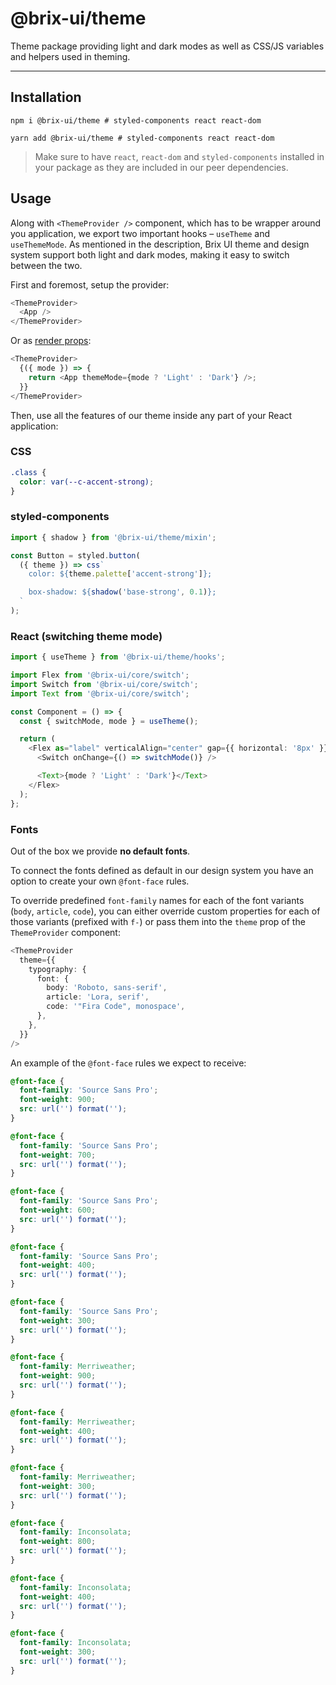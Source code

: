 # @brix-ui/theme

Theme package providing light and dark modes as well as CSS/JS variables and helpers used in theming.

---

## Installation

```shell script
npm i @brix-ui/theme # styled-components react react-dom
```

```shell script
yarn add @brix-ui/theme # styled-components react react-dom
```

> Make sure to have `react`, `react-dom` and `styled-components` installed in your package as they are included in our peer dependencies.

## Usage

Along with `<ThemeProvider />` component, which has to be wrapper around you application, we export two important
hooks – `useTheme` and `useThemeMode`.
As mentioned in the description, Brix UI theme and design system support both light and dark modes, making it
easy to switch between the two.

First and foremost, setup the provider:

```typescript jsx
<ThemeProvider>
  <App />
</ThemeProvider>
```

Or as [render props](https://en.reactjs.org/docs/render-props.html):

```typescript jsx
<ThemeProvider>
  {({ mode }) => {
    return <App themeMode={mode ? 'Light' : 'Dark'} />;
  }}
</ThemeProvider>
```

Then, use all the features of our theme inside any part of your React application:

### CSS

```css
.class {
  color: var(--c-accent-strong);
}
```

### styled-components

```typescript
import { shadow } from '@brix-ui/theme/mixin';

const Button = styled.button(
  ({ theme }) => css`
    color: ${theme.palette['accent-strong']};

    box-shadow: ${shadow('base-strong', 0.1)};
  `
);
```

### React (switching theme mode)

```typescript jsx
import { useTheme } from '@brix-ui/theme/hooks';

import Flex from '@brix-ui/core/switch';
import Switch from '@brix-ui/core/switch';
import Text from '@brix-ui/core/switch';

const Component = () => {
  const { switchMode, mode } = useTheme();

  return (
    <Flex as="label" verticalAlign="center" gap={{ horizontal: '8px' }}>
      <Switch onChange={() => switchMode()} />

      <Text>{mode ? 'Light' : 'Dark'}</Text>
    </Flex>
  );
};
```

### Fonts

Out of the box we provide **no default fonts**.

To connect the fonts defined as default in our design system you have an option to create your own `@font-face`
rules.

To override predefined `font-family` names for each of the font variants (`body`, `article`, `code`),
you can either override custom properties for each of those variants (prefixed with `f-`)
or pass them into the `theme` prop of the `ThemeProvider` component:

```typescript jsx
<ThemeProvider
  theme={{
    typography: {
      font: {
        body: 'Roboto, sans-serif',
        article: 'Lora, serif',
        code: '"Fira Code", monospace',
      },
    },
  }}
/>
```

An example of the `@font-face` rules we expect to receive:

```css
@font-face {
  font-family: 'Source Sans Pro';
  font-weight: 900;
  src: url('') format('');
}

@font-face {
  font-family: 'Source Sans Pro';
  font-weight: 700;
  src: url('') format('');
}

@font-face {
  font-family: 'Source Sans Pro';
  font-weight: 600;
  src: url('') format('');
}

@font-face {
  font-family: 'Source Sans Pro';
  font-weight: 400;
  src: url('') format('');
}

@font-face {
  font-family: 'Source Sans Pro';
  font-weight: 300;
  src: url('') format('');
}

@font-face {
  font-family: Merriweather;
  font-weight: 900;
  src: url('') format('');
}

@font-face {
  font-family: Merriweather;
  font-weight: 400;
  src: url('') format('');
}

@font-face {
  font-family: Merriweather;
  font-weight: 300;
  src: url('') format('');
}

@font-face {
  font-family: Inconsolata;
  font-weight: 800;
  src: url('') format('');
}

@font-face {
  font-family: Inconsolata;
  font-weight: 400;
  src: url('') format('');
}

@font-face {
  font-family: Inconsolata;
  font-weight: 300;
  src: url('') format('');
}
```
